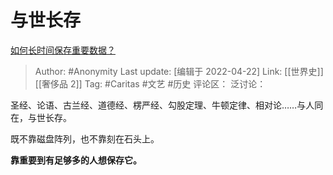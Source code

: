 # 与世长存
[如何长时间保存重要数据？](https://www.zhihu.com/question/313837243/answer/2451917048)

> Author: #Anonymity
> Last update: [编辑于 2022-04-22]
> Link: [[世界史]] [[奢侈品 2]]
> Tag: #Caritas #文艺 #历史
> 评论区：
> 泛讨论：

圣经、论语、古兰经、道德经、楞严经、勾股定理、牛顿定律、相对论……与人同在，与世长存。

既不靠磁盘阵列，也不靠刻在石头上。

**靠重要到有足够多的人想保存它。**
